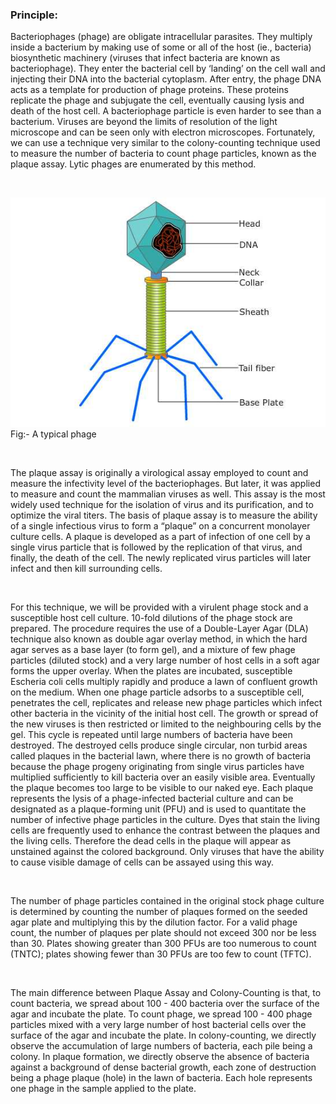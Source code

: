### Principle:
 
Bacteriophages (phage) are obligate intracellular parasites. They multiply inside a bacterium by making use of some or all of the host (ie., bacteria)  biosynthetic machinery (viruses that infect bacteria are known as bacteriophage). They enter the bacterial cell by ‘landing’ on the cell wall and injecting their DNA into the bacterial cytoplasm. After entry, the phage DNA acts as a template for production of phage proteins. These proteins replicate the phage and subjugate the cell, eventually causing lysis and death of the host cell.  A bacteriophage particle is even harder to see than a bacterium. Viruses are beyond the limits of resolution of the light microscope and can be seen only with electron microscopes. Fortunately, we can use a technique very similar to the colony-counting technique used to measure the number of bacteria to count phage particles, known as the plaque assay. Lytic phages are enumerated by this method.

&nbsp;

<img src="images/phage1.jpg" title="" />
Fig:- A typical phage

 
&nbsp;


The plaque assay is originally a virological assay employed to count and measure the infectivity level of the bacteriophages. But later, it was applied to measure and count the mammalian viruses as well. This assay is the most widely used technique for the isolation of virus and its purification, and to optimize the viral titers. The basis of plaque assay is to measure the ability of a single infectious virus to form a “plaque” on a concurrent monolayer culture cells. A plaque is developed as a part of infection of one cell by a single virus particle that is followed by the replication of that virus, and finally, the death of the cell. The newly replicated virus particles will later infect and then kill surrounding cells.

 
&nbsp;


For this technique, we will be provided with a virulent phage stock and a susceptible host cell culture. 10-fold dilutions of the phage stock are prepared. The procedure requires the use of a Double-Layer Agar (DLA) technique also known as double agar overlay method, in which the hard agar serves as a base layer (to form gel), and a mixture of few phage particles (diluted stock) and a very large number of host cells in a soft agar forms the upper overlay. When the plates are incubated, susceptible Escheria coli cells multiply rapidly and produce a lawn of confluent growth on the medium. When one phage particle adsorbs to a susceptible cell, penetrates the cell, replicates and release new phage particles which infect other bacteria in the vicinity of the initial host cell. The growth or spread of the new viruses is then restricted or limited to the neighbouring cells by the gel. This cycle is repeated until large numbers of bacteria have been destroyed. The destroyed cells produce single circular, non turbid areas called plaques in the bacterial lawn, where there is no growth of bacteria because the phage progeny originating from single virus particles have multiplied sufficiently to kill bacteria over an easily visible area.  Eventually the plaque becomes too large to be visible to our naked eye. Each plaque represents the lysis of a phage-infected bacterial culture and can be designated as a plaque-forming unit (PFU) and is used to quantitate the number of infective phage particles in the culture.  Dyes that stain the living cells are frequently used to enhance the contrast between the plaques and the living cells. Therefore the dead cells in the plaque will appear as unstained against the colored background. Only viruses that have the ability to cause visible damage of cells can be assayed using this way.

&nbsp;

 

The number of phage particles contained in the original stock phage culture is determined by counting the number of plaques formed on the seeded agar plate and multiplying this by the dilution factor. For a valid phage count, the number of plaques per plate should not exceed 300 nor be less than 30. Plates showing greater than 300 PFUs are too numerous to count (TNTC); plates showing fewer than 30 PFUs are too few to count (TFTC).

 
&nbsp;


The main difference between Plaque Assay and Colony-Counting is that, to count bacteria, we spread about 100 - 400 bacteria over the surface of the agar and incubate the plate. To count phage, we spread 100 - 400 phage particles mixed with a very large number of host bacterial cells over the surface of the agar and incubate the plate. In colony-counting, we directly observe the accumulation of large numbers of bacteria, each pile being a colony. In plaque formation, we directly observe the absence of bacteria against a background of dense bacterial growth, each zone of destruction being a phage plaque (hole) in the lawn of bacteria. Each hole represents one phage in the sample applied to the plate.

 
&nbsp;
